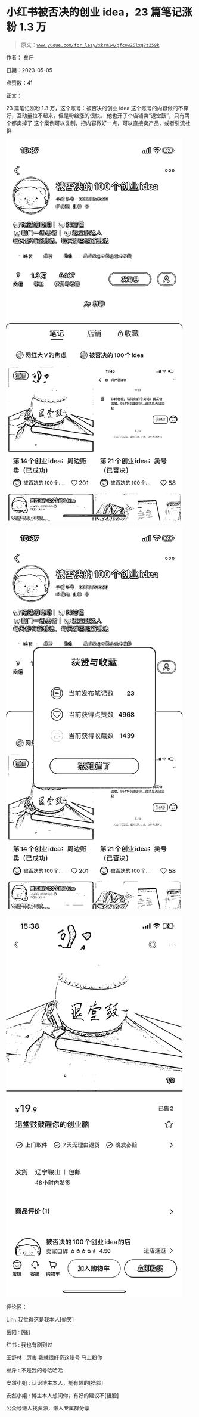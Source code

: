 # 小红书被否决的创业 idea，23 篇笔记涨粉 1.3 万

> 原文：[`www.yuque.com/for_lazy/xkrm14/gfcow25lxg7t259k`](https://www.yuque.com/for_lazy/xkrm14/gfcow25lxg7t259k)

作者： 叁斤

日期：2023-05-05

点赞数：41

正文：

23 篇笔记涨粉 1.3 万，这个账号：被否决的创业 idea 这个账号的内容做的不算好，互动量拉不起来，但是粉丝涨的很快。 他也开了个店铺卖“退堂鼓”，只有两个都卖掉了 这个案例可以复制，把内容做好一点，可以直接卖产品，或者引流社群

![](img/af57eb2af3cb6a4faf096914c9d5b842.png)

![](img/88640ef14f2ea3d6157e9fd8e6c72d2d.png)

![](img/5a35e3cb48bdf25a2ce331dd3a705899.png)

评论区：

Lin : 我觉得这是我本人[偷笑]

岳阳 : [强]

红书 : 我也有刷到过

王舒林 : 厉害 我就很好奇这账号 马上粉你

叁斤 : 不是我的号哈哈哈

安然小姐 : 认识博主本人，挺有趣的[捂脸]

安然小姐 : 博主本人想问你，有好的建议不[捂脸]

公众号懒人找资源，懒人专属群分享

